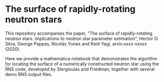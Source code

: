 # The surface of rapidly-rotating neutron stars

This repository accompanies the paper, "The surface of rapidly-rotating neutron stars: implications to neutron star parameter estimation", Hector O. Silva, George Pappas, Nicolás Yunes and Kent Yagi, arxiv:xxxx-xxxxx (2020).

Here we provide a mathematica notebook that demonstrates the algorithm for locating the surface of a numerically constructed neutron star using the RNS code, developed by Stergioulas and Friedman, together with several demo RNS output files.
